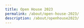 ```yaml
---
title: Open House 2023
permalink: /about/open-house-2023/
description: /about/openhouse2023/
---
```



